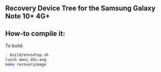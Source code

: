 ## Recovery Device Tree for the Samsung Galaxy Note 10+ 4G+

## How-to compile it:

To build:

```sh
. build/envsetup.sh
lunch omni_d2s-eng
make recoveryimage
